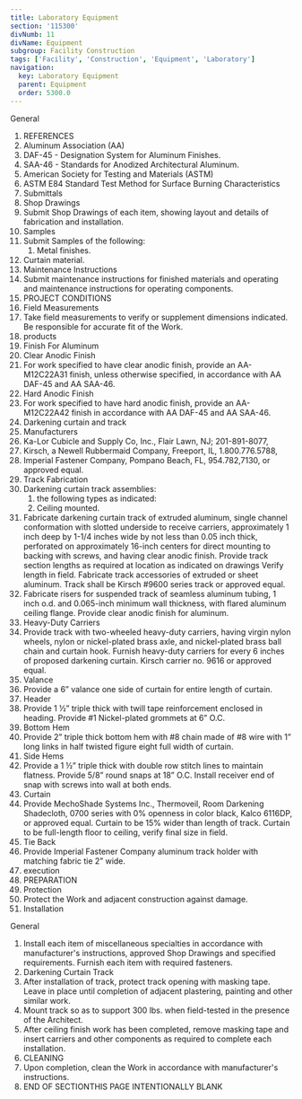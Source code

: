 ```yaml
---
title: Laboratory Equipment
section: '115300'
divNumb: 11
divName: Equipment
subgroup: Facility Construction
tags: ['Facility', 'Construction', 'Equipment', 'Laboratory']
navigation:
  key: Laboratory Equipment
  parent: Equipment
  order: 5300.0
---
```



General
   1. REFERENCES
   1. Aluminum Association (AA)
   1. DAF-45 - Designation System for Aluminum Finishes.
   1. SAA-46 - Standards for Anodized Architectural Aluminum.
   1. American Society for Testing and Materials (ASTM)
   1. ASTM E84 Standard Test Method for Surface Burning Characteristics
   1. Submittals
   1. Shop Drawings
   1. Submit Shop Drawings of each item, showing layout and details of fabrication and installation.
   1. Samples
   1. Submit Samples of the following:
      1. Metal finishes.
   1. Curtain material.
   1. Maintenance Instructions
   1. Submit maintenance instructions for finished materials and operating and maintenance instructions for operating components.
   1. PROJECT CONDITIONS
   1. Field Measurements
   1. Take field measurements to verify or supplement dimensions indicated. Be responsible for accurate fit of the Work.
   1. products
   1. Finish For Aluminum
   1. Clear Anodic Finish
   1. For work specified to have clear anodic finish, provide an AA-M12C22A31 finish, unless otherwise specified, in accordance with AA DAF-45 and AA SAA-46.
   1. Hard Anodic Finish
   1. For work specified to have hard anodic finish, provide an AA-M12C22A42 finish in accordance with AA DAF-45 and AA SAA-46.
   1. Darkening curtain and track
   1. Manufacturers
   1. Ka-Lor Cubicle and Supply Co, Inc., Flair Lawn, NJ; 201-891-8077,
   1. Kirsch, a Newell Rubbermaid Company, Freeport, IL, 1.800.776.5788,
   1. Imperial Fastener Company, Pompano Beach, FL, 954.782,7130, or approved equal.
   1. Track Fabrication
   1. Darkening curtain track assemblies:
      1. the following types as indicated:
      1. Ceiling mounted.
   1. Fabricate darkening curtain track of extruded aluminum, single channel conformation with slotted underside to receive carriers, approximately 1 inch deep by 1-1/4 inches wide by not less than 0.05 inch thick, perforated on approximately 16-inch centers for direct mounting to backing with screws, and having clear anodic finish. Provide track section lengths as required at location as indicated on drawings Verify length in field. Fabricate track accessories of extruded or sheet aluminum. Track shall be Kirsch #9600 series track or approved equal.
   1. Fabricate risers for suspended track of seamless aluminum tubing, 1 inch o.d. and 0.065-inch minimum wall thickness, with flared aluminum ceiling flange. Provide clear anodic finish for aluminum.
   1. Heavy-Duty Carriers
   1. Provide track with two-wheeled heavy-duty carriers, having virgin nylon wheels, nylon or nickel-plated brass axle, and nickel-plated brass ball chain and curtain hook. Furnish heavy-duty carriers for every 6 inches of proposed darkening curtain. Kirsch carrier no. 9616 or approved equal.
   1. Valance
   1. Provide a 6” valance one side of curtain for entire length of curtain.
   1. Header
   1. Provide 1 ½” triple thick with twill tape reinforcement enclosed in heading. Provide #1 Nickel-plated grommets at 6” O.C.
   1. Bottom Hem
   1. Provide 2” triple thick bottom hem with #8 chain made of #8 wire with 1” long links in half twisted figure eight full width of curtain.
   1. Side Hems
   1. Provide a 1 ½” triple thick with double row stitch lines to maintain flatness. Provide 5/8” round snaps at 18” O.C. Install receiver end of snap with screws into wall at both ends.
   1. Curtain
   1. Provide MechoShade Systems Inc., Thermoveil, Room Darkening Shadecloth, 0700 series with 0% openness in color black, Kalco 6116DP, or approved equal. Curtain to be 15% wider than length of track. Curtain to be full-length floor to ceiling, verify final size in field.
   1. Tie Back
   1. Provide Imperial Fastener Company aluminum track holder with matching fabric tie 2” wide.
   1. execution
   1. PREPARATION
   1. Protection
   1. Protect the Work and adjacent construction against damage.
   1. Installation

General
   1. Install each item of miscellaneous specialties in accordance with manufacturer's instructions, approved Shop Drawings and specified requirements. Furnish each item with required fasteners.
   1. Darkening Curtain Track
   1. After installation of track, protect track opening with masking tape. Leave in place until completion of adjacent plastering, painting and other similar work.
   1. Mount track so as to support 300 lbs. when field-tested in the presence of the Architect.
   1. After ceiling finish work has been completed, remove masking tape and insert carriers and other components as required to complete each installation.
   1. CLEANING
   1. Upon completion, clean the Work in accordance with manufacturer's instructions.
1. END OF SECTIONTHIS PAGE INTENTIONALLY BLANK

